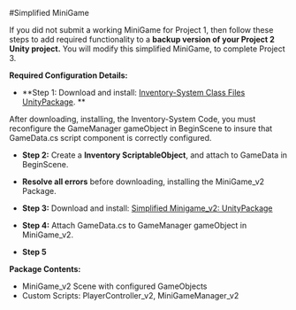 #Simplified MiniGame

If you did not submit a working MiniGame for Project 1, then follow these steps to add required functionality to a **backup version of your Project 2 Unity project.**  You will modify this simplified MiniGame, to complete Project 3. 

**Required Configuration Details:**

- **Step 1: Download and install: [Inventory-System Class Files UnityPackage](https://utdallas.box.com/v/InventorySystem-Code). **

After downloading, installing, the Inventory-System Code, you must reconfigure the GameManager gameObject in BeginScene to insure that GameData.cs script component is correctly configured.  

- **Step 2:** Create a **Inventory ScriptableObject**, and attach to GameData in BeginScene.

- **Resolve all errors** before downloading, installing the MiniGame_v2 Package.


- **Step 3:**  Download and install: [Simplified Minigame_v2: UnityPackage](https://utdallas.box.com/v/miniGame-v2-Proj3-startAsset) 

- **Step 4:** Attach GameData.cs to GameManager gameObject in MiniGame_v2.   

- **Step 5**  

**Package Contents:** 

 - MiniGame_v2 Scene with configured GameObjects 
 - Custom Scripts:  PlayerController_v2, MiniGameManager_v2
 


